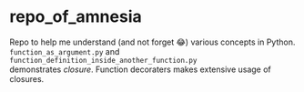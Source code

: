 # repo_of_amnesia
Repo to help me understand (and not forget :joy:) various concepts in Python.
```function_as_argument.py``` and  
```function_definition_inside_another_function.py```  
demonstrates *closure*.  Function decoraters makes extensive usage of closures.  
